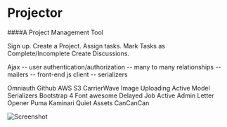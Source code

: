 # Projector
####A Project Management Tool

Sign up.
Create a Project.
Assign tasks.
Mark Tasks as Complete/Incomplete
Create Discussions.

Ajax -- user authentication/authorization -- many to many relationships -- mailers -- front-end js client -- serializers

Omniauth Github
AWS S3 CarrierWave Image Uploading
Active Model Serializers
Bootstrap 4
Font awesome
Delayed Job
Active Admin
Letter Opener
Puma
Kaminari
Quiet Assets
CanCanCan

![Screenshot](https://raw.github.com/zibs/project_management/master/app/assets/images/readme.png)
